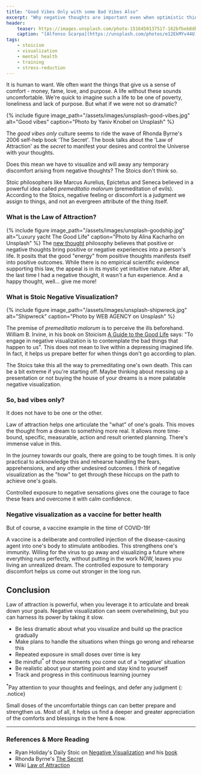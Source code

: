 ```yaml
---
title: "Good Vibes Only with some Bad Vibes Also"
excerpt: "Why negative thoughts are important even when optimistic thinking feels good"
header:
    teaser: https://images.unsplash.com/photo-1516450137517-162bfbeb8dba?ixlib=rb-1.2.1&ixid=MXwxMjA3fDB8MHxwaG90by1wYWdlfHx8fGVufDB8fHw%3D&auto=format&fit=crop&w=334&q=80
    caption: "[Alfonso Scarpa](https://unsplash.com/photos/e12EkMYv44U)"
tags:
    - stoicism
    - visualization
    - mental health
    - training
    - stress-reduction
---
```

It is human to want. We often want the things that give us a sense of comfort - money, fame, love, and purpose. A life without these sounds uncomfortable. We're quick to imagine such a life to be one of poverty, loneliness and lack of purpose. But what if we were not so dramatic? 

{% include figure image_path="/assets/images/unsplash-good-vibes.jpg" alt="Good vibes" caption="Photo by Yaniv Knobel on Unsplash" %}

The *good vibes only* culture seems to ride the wave of Rhonda Byrne's 2006 self-help book 'The Secret'. The book talks about the 'Law of Attraction' as the *secret* to manifest your desires and control the Universe with your thoughts.

Does this mean we have to visualize and will away any temporary discomfort arising from negative thoughts? The Stoics don't think so.

Stoic philosophers like Marcus Aurelius, Epictetus and Seneca believed in a powerful idea called *premeditatio malorum* (premeditation of evils). According to the Stoics, negative feeling or discomfort is a judgment we assign to things, and not an evergreen attribute of the thing itself.

### What is the Law of Attraction?
{% include figure image_path="/assets/images/unsplash-goodship.jpg" alt="Luxury yacht The Good Life" caption="Photo by Alina Kacharho on Unsplash" %}
The [new thought](https://en.wikipedia.org/wiki/New_Thought) philosophy believes that positive or negative thoughts bring positive or negative experiences into a person's life. It posits that the good "energy" from positive thoughts manifests itself into positive outcomes. While there is no empirical scientific evidence supporting this law, the appeal is in its mystic yet intuitive nature. After all, the last time I had a negative thought, it wasn't a fun experience. And a happy thought, well... give me more!

### What is Stoic Negative Visualization?
{% include figure image_path="/assets/images/unsplash-shipwreck.jpg" alt="Shipwreck" caption="Photo by WEB AGENCY on Unsplash" %}

The premise of *premeditatio malorum* is to perceive the ills beforehand. William B. Irvine, in his book on Stoicism [A Guide to the Good Life](https://amzn.to/2VBOIp6) says: "To engage in negative visualization is to contemplate the bad things that happen to us". This does not mean to live within a depressing imagined life. In fact, it helps us prepare better for when things don't go according to plan.

The Stoics take this all the way to premeditating one's own death. This can be a bit extreme if you're starting off. Maybe thinking about messing up a presentation or not buying the house of your dreams is a more palatable negative visualization.

### So, bad vibes only?
It does not have to be one or the other. 

Law of attraction helps one articulate the "what" of one's goals. This moves the thought from a dream to something more real. It allows more time-bound, specific, measurable, action and result oriented planning. There's immense value in this.

In the journey towards our goals, there are going to be tough times. It is only practical to acknowledge this and rehearse handling the fears, apprehensions, and any other undesired outcomes. I think of negative visualization as the "how" to get through these hiccups on the path to achieve one's goals. 

Controlled exposure to negative sensations gives one the courage to face these fears and overcome it with calm confidence.

### Negative visualization as a vaccine for better health
But of course, a vaccine example in the time of COVID-19!

A vaccine is a deliberate and controlled injection of the disease-causing agent into one's body to stimulate antibodies. This strengthens one's immunity. Willing for the virus to go away and visualizing a future where everything runs perfectly, without putting in the work NOW, leaves you living an unrealized dream. The controlled exposure to temporary discomfort helps us come out stronger in the long run.

## Conclusion
Law of attraction is powerful, when you leverage it to articulate and break down your goals. Negative visualization can seem overwhelming, but you can harness its power by taking it slow.
- Be less dramatic about what you visualize and build up the practice gradually
- Make plans to handle the situations when things go wrong and rehearse this
- Repeated exposure in small doses over time is key
- Be mindful<sup>*</sup> of those moments you come out of a 'negative' situation
- Be realistic about your starting point and stay kind to yourself
- Track and progress in this continuous learning journey

<sup>*</sup>Pay attention to your thoughts and feelings, and defer any judgment
{: .notice}

Small doses of the uncomfortable things can can better prepare and strengthen us. Most of all, it helps us find a deeper and greater appreciation of the comforts and blessings in the here & now.

---
### References & More Reading
- Ryan Holiday's Daily Stoic on [Negative Visualization](https://dailystoic.com/premeditatio-malorum/) and his [book](https://amzn.to/3mGHqw5)
- Rhonda Byrne's [The Secret](https://amzn.to/37wOc1a)
- Wiki [Law of Attraction](https://en.wikipedia.org/wiki/Law_of_attraction_(New_Thought))



